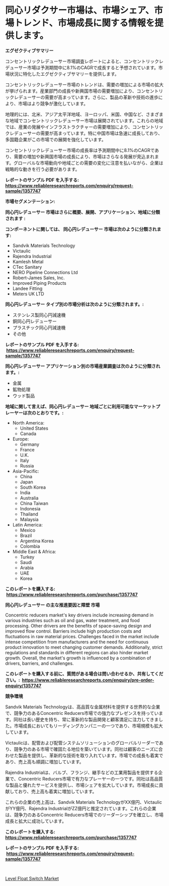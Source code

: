 <p><h1>同心リダクサー市場は、市場シェア、市場トレンド、市場成長に関する情報を提供します。</h1></p><p><strong>エグゼクティブサマリー</strong></p>
<p><p>コンセントリックレデューサー市場調査レポートによると、コンセントリックレデューサー市場は予測期間中に8.1%のCAGRで成長すると予想されています。市場状況に特化したエグゼクティブサマリーを提供します。</p><p>コンセントリックレデューサー市場のトレンドは、需要の増加による市場の拡大が挙げられます。産業部門の成長や新興国市場の需要増加により、コンセントリックレデューサーの需要が高まっています。さらに、製品の革新や技術の進歩により、市場はより競争が激化しています。</p><p>地理的には、北米、アジア太平洋地域、ヨーロッパ、米国、中国など、さまざまな地域でコンセントリックレデューサー市場は展開されています。これらの地域では、産業の発展やインフラストラクチャーの需要増加により、コンセントリックレデューサーの需要が高まっています。特に中国市場は急速に成長しており、多国籍企業がこの市場での展開を強化しています。</p><p>コンセントリックレデューサー市場の成長率は予測期間中に8.1%のCAGRであり、需要の増加や新興国市場の成長により、市場はさらなる発展が見込まれます。グローバルな市場動向や地域ごとの需要の変化に注意を払いながら、企業は戦略的な動きを行う必要があります。</p></p>
<p><strong>レポートのサンプル PDF を入手する: <a href="https://www.reliableresearchreports.com/enquiry/request-sample/1357747">https://www.reliableresearchreports.com/enquiry/request-sample/1357747</a></strong></p>
<p><strong>市場セグメンテーション:</strong></p>
<p><strong> 同心円レデューサー 市場はさらに概要、展開、アプリケーション、地域に分類されます :</strong></p>
<p><strong>コンポーネントに関しては、 同心円レデューサー 市場は次のように分類されます: &nbsp;</strong></p>
<p><ul><li>Sandvik Materials Technology</li><li>Victaulic</li><li>Rajendra Industrial</li><li>Kamlesh Metal</li><li>CTec Sanitary</li><li>NERO Pipeline Connections Ltd</li><li>Robert-James Sales, Inc.</li><li>Improved Piping Products</li><li>Landee Fitting</li><li>Meters UK LTD</li></ul></p>
<p><strong> 同心円レデューサー タイプ別の市場分析は次のように分類されます。:</strong></p>
<p><ul><li>ステンレス製同心円減速機</li><li>銅同心円レデューサー</li><li>プラスチック同心円減速機</li><li>その他</li></ul></p>
<p><strong>レポートのサンプル PDF を入手する: &nbsp;<a href="https://www.reliableresearchreports.com/enquiry/request-sample/1357747">https://www.reliableresearchreports.com/enquiry/request-sample/1357747</a></strong></p>
<p><strong> 同心円レデューサー アプリケーション別の市場産業調査は次のように分類されます。:</strong></p>
<p><ul><li>金属</li><li>鉱物処理</li><li>ウッド製品</li></ul></p>
<p><strong>地域に関して言えば、同心円レデューサー 地域ごとに利用可能なマーケットプレーヤーは次のとおりです。:</strong></p>
<p><ul>
    <li>
        North America:
        <ul>
            <li>United States</li>
            <li>Canada</li>
        </ul>
    </li>
    <li>
        Europe:
        <ul>
            <li>Germany</li>
            <li>France</li>
            <li>U.K.</li>
            <li>Italy</li>
            <li>Russia</li>
        </ul>
    </li>
    <li>
        Asia-Pacific:
        <ul>
            <li>China</li>
            <li>Japan</li>
            <li>South Korea</li>
            <li>India</li>
            <li>Australia</li>
            <li>China Taiwan</li>
            <li>Indonesia</li>
            <li>Thailand</li>
            <li>Malaysia</li>
        </ul>
    </li>
    <li>
        Latin America:
        <ul>
            <li>Mexico</li>
            <li>Brazil</li>
            <li>Argentina Korea</li>
            <li>Colombia</li>
        </ul>
    </li>
    <li>
        Middle East & Africa:
        <ul>
            <li>Turkey</li>
            <li>Saudi</li>
            <li>Arabia</li>
            <li>UAE</li>
            <li>Korea</li>
        </ul>
    </li>
    </ul></p>
<p><strong>このレポートを購入する: &nbsp;<a href="https://www.reliableresearchreports.com/purchase/1357747">https://www.reliableresearchreports.com/purchase/1357747</a></strong></p>
<p><strong>同心円レデューサー の主な推進要因と障壁 市場</strong></p>
<p><p>Concentric reducers market's key drivers include increasing demand in various industries such as oil and gas, water treatment, and food processing. Other drivers are the benefits of space-saving design and improved flow control. Barriers include high production costs and fluctuations in raw material prices. Challenges faced in the market include intense competition from manufacturers and the need for continuous product innovation to meet changing customer demands. Additionally, strict regulations and standards in different regions can also hinder market growth. Overall, the market's growth is influenced by a combination of drivers, barriers, and challenges.</p></p>
<p><strong>このレポートを購入する前に、質問がある場合は問い合わせるか、共有してください。:&nbsp; <a href="https://www.reliableresearchreports.com/enquiry/pre-order-enquiry/1357747">https://www.reliableresearchreports.com/enquiry/pre-order-enquiry/1357747</a></strong></p>
<p><strong>競争環境</strong></p>
<p><p>Sandvik Materials Technologyは、高品質な金属材料を提供する世界的な企業で、競争力のあるConcentric Reducers市場での強力なプレゼンスを持っています。同社は長い歴史を持ち、常に革新的な製品開発と顧客満足に注力してきました。市場成長においてもリーディングカンパニーの一つであり、市場規模も拡大しています。</p><p>Victaulicは、配管および配管システムソリューションのグローバルリーダーであり、競争力のある市場で確固たる地位を築いています。同社は顧客のニーズに合わせた製品を提供し、革新的な技術を取り入れています。市場での成長も着実であり、売上高も順調に増加しています。</p><p>Rajendra Industrialは、バルブ、フランジ、継手などの工業用製品を提供する企業で、Concentric Reducers市場で有力なプレーヤーの一つです。同社は高品質な製品と優れたサービスを提供し、市場シェアを拡大しています。市場成長に貢献しており、売上高も着実に増加しています。</p><p>これらの企業の売上高は、Sandvik Materials TechnologyがXX億円、VictaulicがYY億円、Rajendra IndustrialがZZ億円と推定されています。これらの企業は、競争力のあるConcentric Reducers市場でのリーダーシップを確立し、市場成長と拡大に成功しています。</p></p>
<p><strong>このレポートを購入する: &nbsp; <a href="https://www.reliableresearchreports.com/purchase/1357747">https://www.reliableresearchreports.com/purchase/1357747</a></strong></p>
<p><strong>レポートのサンプル PDF を入手する: &nbsp;<a href="https://www.reliableresearchreports.com/enquiry/request-sample/1357747">https://www.reliableresearchreports.com/enquiry/request-sample/1357747</a></strong><strong></strong></p>
<p>&nbsp;</p>
<p><p><a href="https://circular-yam-9b9.notion.site/Level-Float-Switch-Market-Share-Market-New-Trends-Analysis-Report-By-Type-By-Application-By-End--58f9a64da85a4c3c93996fb7ec5f50bc">Level Float Switch Market</a></p></p>